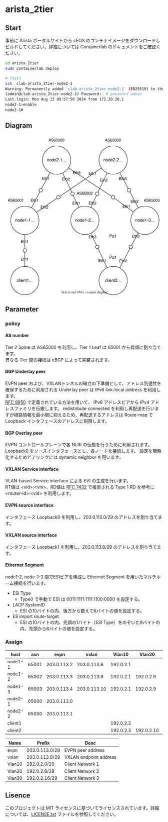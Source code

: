 # arista_2tier

## Start

事前に Arista ポータルサイトから cEOS のコンテナイメージをダウンロードしビルドしてください。詳細については Containerlab のドキュメントをご確認ください。

```bash
cd arista_2tier
sudo containerlab deploy
```

```bash
# login
ssh  clab-arista_2tier-node2-1
Warning: Permanently added 'clab-arista_2tier-node2-1' (ED25519) to the list of known hosts.
(admin@clab-arista_2tier-node2-1) Password:  # password admin
Last login: Mon Aug 12 09:57:50 2024 from 172.20.20.1
node2-1>enable
node2-1#
```

## Diagram

![graph](graph.drawio.svg)

## Parameter

### policy

#### AS number

Tier 2 Spine は AS65000 を利用し、Tier 1 Leaf は 65001 から昇順に割り当てます。  
異なる Tier 間の接続は eBGP によって実装されます。

#### BGP Underlay peer

EVPN peer および、VXLANトンネルの確立の下準備として、アドレス到達性を確保するために利用される Underlay peer は IPv6 link-local address を利用します。  
[RFC 8950](https://datatracker.ietf.org/doc/html/rfc8950) で定義されている方法を用いて、 IPv6 アドレスピアから IPv4 アドレスファミリを伝搬します。
redistribute connected を利用し再配送を行いますが経路情報を最小限に抑えるため、再配送するアドレスは Route-map で Loopback インタフェースのアドレスに制限します。

#### BGP Overlay peer

EVPN コントロールプレーンで各 NLRI の伝搬を行うために利用されます。Loopback0 をソースインタフェースとし、各ノードを接続します。
設定を簡略化するためピアリンクには dynamic neighbor を用います。

#### VXLAN Service interface

VLAN-based Service interface による EVI の生成を行います。  
RT値は \<vid>:\<vni>、RD値は [RFC 7432](https://datatracker.ietf.org/doc/html/rfc7432#section-7.9) で推奨される Type 1 RD を参考に \<router-id>:\<vid> を利用します。

#### EVPN source interface

インタフェース Loopback0 を利用し、203.0.113.0/29 のアドレスを割り当てます。

#### VXLAN source interface

インタフェース Loopback1 を利用し、203.0.113.8/29 のアドレスを割り当てます。

#### Ethernet Segment

node1-2, node-1-3 間でESIピアを構成し Ethernet Segment を用いたマルチホーム接続を行います。

- ESI Type
  - Type0 で手動で ESI は 0011:1111:1111:1100:0000 を設定する。
- LACP SystemID
  - ESI の10バイトの内、後方から数えて6バイトの値を設定する。
- ES import route-target
  - ESI の10バイトの内、先頭の1バイト（ESI Type）をのぞいた9バイトの内、先頭から6バイトの値を設定する。

### Assign

| host    | asn   | evpn        | vxlan        | Vlan10    | Vlan20     | Vlan30     |
|---------|-------|-------------|--------------|-----------|------------|------------|
| node1-1 | 65001 | 203.0.113.2 | 203.0.113.8  | 192.0.2.1 |            | 192.0.2.17 |
| node1-2 | 65002 | 203.0.113.3 | 203.0.113.9  | 192.0.2.1 | 192.0.2.9  |            |
| node1-3 | 65003 | 203.0.113.4 | 203.0.113.10 | 192.0.2.1 | 192.0.2.9  |            |
| node2-1 | 65000 | 203.0.113.0 |              |           |            |            |
| node2-2 | 65000 | 203.0.113.1 |              |           |            |            |
| client1 |       |             |              | 192.0.2.2 |            | 192.0.2.18 |
| client2 |       |             |              | 192.0.2.3 | 192.0.2.10 |            |

| Name   | Prefix         | Desc                   |
|--------|----------------|------------------------|
| evpn   | 203.0.113.0/29 | EVPN peer address      |
| vxlan  | 203.0.113.8/29 | VXLAN endpoint address |
| Vlan10 | 192.0.2.0/29   | Client Network 1       |
| Vlan20 | 192.0.2.8/29   | Client Network 2       |
| Vlan30 | 192.0.2.16/29  | Client Network 3       |

## Lisence

このプロジェクトは MIT ライセンスに基づいてライセンスされています。詳細については、[LICENSE.txt](LICENSE.txt) ファイルを参照してください。
